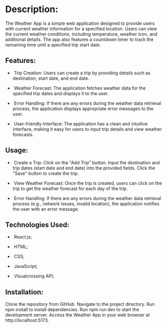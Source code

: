 <h1>Description:</h1>
The Weather App is a simple web application designed to provide users with current weather information for a specified location. Users can view the current weather conditions, including temperature, weather icon, and additional details. The app also features a countdown timer to track the remaining time until a specified trip start date.

<h2>Features:</h2>

- &nbsp;Trip Creation:
Users can create a trip by providing details such as destination, start date, and end date.

- &nbsp;Weather Forecast: 
The application fetches weather data for the specified trip dates and displays it to the user.

- &nbsp;Error Handling: 
If there are any errors during the weather data retrieval process, the application displays appropriate error messages to the user.

- &nbsp;User-friendly Interface: 
The application has a clean and intuitive interface, making it easy for users to input trip details and view weather forecasts.


<h2>Usage:</h2>

- &nbsp;Create a Trip:
Click on the "Add Trip" button.
Input the destination and trip dates (start date and end date) into the provided fields.
Click the "Save" button to create the trip.

- &nbsp;View Weather Forecast:
Once the trip is created, users can click on the trip to get the weather forecast for each day of the trip.

- &nbsp;Error Handling:
If there are any errors during the weather data retrieval process (e.g., network issues, invalid location), the application notifies the user with an error message.


<h2>Technologies Used:</h2>

- &nbsp;React.js;

- &nbsp;HTML;

- &nbsp;CSS;

- &nbsp;JavaScript;

- &nbsp;Visualcrossing API;

<h2>Installation:</h2>
Clone the repository from GitHub.
Navigate to the project directory.
Run npm install to install dependencies.
Run npm run dev to start the development server.
Access the Weather App in your web browser at http://localhost:5173.
